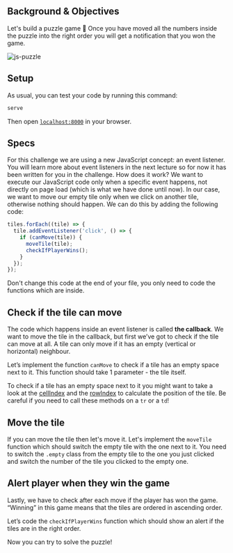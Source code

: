 ## Background & Objectives

Let's build a puzzle game 🧩
Once you have moved all the numbers inside the puzzle into the right order you will get a notification that you won the game.

![js-puzzle](https://raw.githubusercontent.com/lewagon/fullstack-images/master/frontend/js_puzzle.gif)

## Setup

As usual, you can test your code by running this command:

```bash
serve
```

Then open [`localhost:8000`](http://localhost:8000) in your browser.

## Specs

For this challenge we are using a new JavaScript concept: an event listener. You will learn more about event listeners in the next lecture so for now it has been written for you in the challenge.
How does it work? We want to execute our JavaScript code only when a specific event happens, not directly on page load (which is what we have done until now). In our case, we want to move our empty tile only when we click on another tile, otherwise nothing should happen. We can do this by adding the following code:

```js
tiles.forEach((tile) => {
  tile.addEventListener('click', () => {
    if (canMove(tile)) {
      moveTile(tile);
      checkIfPlayerWins();
    }
  });
});
```

Don't change this code at the end of your file, you only need to code the functions which are inside.

## Check if the tile can move

The code which happens inside an event listener is called **the callback**.
We want to move the tile in the callback, but first we’ve got to check if the tile can move at all. A tile can only move if it has an empty (vertical or horizontal) neighbour.

Let’s implement the function `canMove` to check if a tile has an empty space next to it.
This function should take 1 parameter - the tile itself.

To check if a tile has an empty space next to it you might want to take a look at the [cellIndex](http://help.dottoro.com/ljputote.php) and the [rowIndex](https://developer.mozilla.org/en-US/docs/Web/API/HTMLTableRowElement/rowIndex) to calculate the position of the tile.
Be careful if you need to call these methods on a `tr` or a `td`!

## Move the tile

If you can move the tile then let's move it. Let's implement the `moveTile` function which should switch the empty tile with the one next to it. You need to switch the `.empty` class from the empty tile to the one you just clicked and switch the number of the tile you clicked to the empty one.

## Alert player when they win the game

Lastly, we have to check after each move if the player has won the game. “Winning” in this game means that the tiles are ordered in ascending order.

Let’s code the `checkIfPlayerWins` function which should show an alert if the tiles are in the right order.

Now you can try to solve the puzzle!
